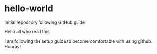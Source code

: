 # hello-world
Initial repository following GitHub guide

Hello all who read this.

I am following the setup guide to become comfortable with using github. Hooray!
